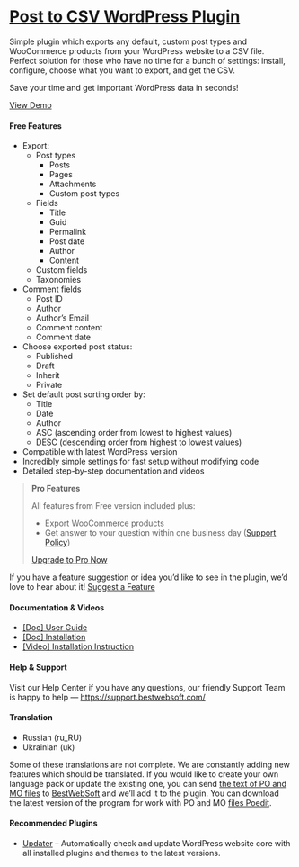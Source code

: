 <a href="https://bestwebsoft.com/products/wordpress/plugins/post-to-csv/" target=_blank>Post to CSV WordPress Plugin</a>
========================

<p>Simple plugin which exports any default, custom post types and WooCommerce products from your WordPress website to a CSV file. Perfect solution for those who have no time for a bunch of settings: install, configure, choose what you want to export, and get the CSV.</p>
<p>Save your time and get important WordPress data in seconds!</p>
<p><a href="https://bestwebsoft.com/demo-post-to-csv/?ref=readme" rel="nofollow ugc">View Demo</a></p>
<p><span class="embed-youtube" style="text-align:center; display: block;"></span></p>
<h4>Free Features</h4>
<ul>
<li>Export:
<ul>
<li>Post types
<ul>
<li>Posts</li>
<li>Pages</li>
<li>Attachments</li>
<li>Custom post types</li>
</ul>
</li>
<li>Fields
<ul>
<li>Title</li>
<li>Guid</li>
<li>Permalink</li>
<li>Post date</li>
<li>Author</li>
<li>Content</li>
</ul>
</li>
<li>Custom fields</li>
<li>Taxonomies</li>
</ul>
</li>
<li>Comment fields
<ul>
<li>Post ID</li>
<li>Author</li>
<li>Author&#8217;s Email</li>
<li>Comment content</li>
<li>Comment date</li>
</ul>
</li>
<li>Choose exported post status:
<ul>
<li>Published</li>
<li>Draft</li>
<li>Inherit</li>
<li>Private</li>
</ul>
</li>
<li>Set default post sorting order by:
<ul>
<li>Title</li>
<li>Date</li>
<li>Author</li>
<li>ASC (ascending order from lowest to highest values)</li>
<li>DESC (descending order from highest to lowest values)</li>
</ul>
</li>
<li>Compatible with latest WordPress version</li>
<li>Incredibly simple settings for fast setup without modifying code</li>
<li>Detailed step-by-step documentation and videos</li>
</ul>
<blockquote>
<p><strong>Pro Features</strong></p>
<p>All features from Free version included plus:</p>
<ul>
<li>Export WooCommerce products</li>
<li>Get answer to your question within one business day (<a href="https://bestwebsoft.com/support-policy/" rel="nofollow ugc">Support Policy</a>)</li>
</ul>
<p><a href="https://bestwebsoft.com/products/wordpress/plugins/post-to-csv/?k=37a2b391bcf9ee431697c38ac8ba0973" rel="nofollow ugc">Upgrade to Pro Now</a></p>
</blockquote>
<p>If you have a feature suggestion or idea you&#8217;d like to see in the plugin, we&#8217;d love to hear about it! <a href="https://support.bestwebsoft.com/hc/en-us/requests/new" rel="nofollow ugc">Suggest a Feature</a></p>
<h4>Documentation &amp; Videos</h4>
<ul>
<li><a href="https://bestwebsoft.com/documentation/post-to-csv/post-to-csv-user-guide/" rel="nofollow ugc">[Doc] User Guide</a></li>
<li><a href="https://bestwebsoft.com/documentation/how-to-install-a-wordpress-product/how-to-install-a-wordpress-plugin/" rel="nofollow ugc">[Doc] Installation</a></li>
<li><a href="http://www.youtube.com/watch?v=uI_ia_7yw4s" rel="nofollow ugc">[Video] Installation Instruction</a></li>
</ul>
<h4>Help &amp; Support</h4>
<p>Visit our Help Center if you have any questions, our friendly Support Team is happy to help — <a href="https://support.bestwebsoft.com/" rel="nofollow ugc">https://support.bestwebsoft.com/</a></p>
<h4>Translation</h4>
<ul>
<li>Russian (ru_RU)</li>
<li>Ukrainian (uk)</li>
</ul>
<p>Some of these translations are not complete. We are constantly adding new features which should be translated. If you would like to create your own language pack or update the existing one, you can send <a href="https://codex.wordpress.org/Translating_WordPress" rel="nofollow ugc">the text of PO and MO files</a> to <a href="https://support.bestwebsoft.com/hc/en-us/requests/new" rel="nofollow ugc">BestWebSoft</a> and we&#8217;ll add it to the plugin. You can download the latest version of the program for work with PO and MO <a href="http://www.poedit.net/download.php" rel="nofollow ugc">files Poedit</a>.</p>
<h4>Recommended Plugins</h4>
<ul>
<li><a href="https://bestwebsoft.com/products/wordpress/plugins/updater/?k=0b49de6f754761a20284d411e7764d10" rel="nofollow ugc">Updater</a> &#8211; Automatically check and update WordPress website core with all installed plugins and themes to the latest versions.</li>
</ul>
